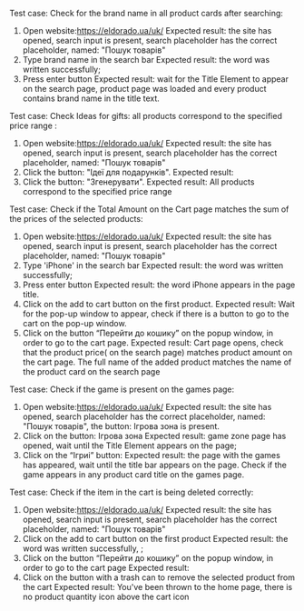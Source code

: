 Test case: Check for the brand name  in all product cards after searching:
1) Open website:https://eldorado.ua/uk/
	Expected result: the site has opened, search input is present, search placeholder has the correct placeholder, named: "Пошук товарів"
2) Type brand name  in the search bar 
Expected result: the word was written successfully;
3) Press enter button 
Expected result: wait for the Title Element to appear on the search page, product page was loaded and every product contains brand name in the title text.

Test case: Check Ideas for gifts: all products correspond to the specified price range :
1) Open website:https://eldorado.ua/uk/
	Expected result: the site has opened, search input is present, search placeholder has the correct placeholder, named: "Пошук товарів"
2) Click the button: "Ідеї для подарунків".
		Expected result:
2) Click the button: "Згенерувати".
		Expected result: All products correspond to the specified price range	

Test case: Check if the Total Amount on the Cart page matches the sum of the prices of the selected products:
1) Open website:https://eldorado.ua/uk/
	Expected result: the site has opened, search input is present, search placeholder has the correct placeholder, named: "Пошук товарів"
2) Type 'iPhone' in the search bar 
Expected result: the word was written successfully;
3) Press enter button 
		 Expected result: the word iPhone appears in the page title.
4) Click on the add to cart button on the first product.
Expected result: Wait for the pop-up window to appear, check if there is a button to go to the cart on the pop-up window.
5) Click on the button  “Перейти до кошику” on the popup window, in order to go to the cart page.
	Expected result: Cart page opens, check that the product price( on the search page) matches product amount on the cart page. The full name of the added product matches the name of the product card on the search page

Test case: Check if the game is present on the games page:
1) Open website:https://eldorado.ua/uk/
	Expected result:  the site has opened, search placeholder has the correct placeholder, named: "Пошук товарів", the button: Ігрова зона is present.
2) Click on the button: Ігрова зона
Expected result: game zone page has opened, wait until the Title Element appears on the page;
3) Click on the “Ігриі”  button:
 Expected result: the page with the games has appeared, wait until the title bar appears on the page.  Check if the game appears in any product card title on the games page.

Test case: Check if the item in the cart is being deleted correctly:
1) Open website:https://eldorado.ua/uk/
	Expected result: the site has opened, search input is present, search placeholder has the correct placeholder, named: "Пошук товарів"
2) Click on the add to cart button on the first product 
Expected result: the word was written successfully, ;
3)  Click on the button “Перейти до кошику” on the popup window, in order to go to the cart page
Expected result: 
4) Click on the button with a trash can to remove the selected product from the cart
	Expected result: You've been thrown to the home page, there is no product quantity icon above the cart icon
